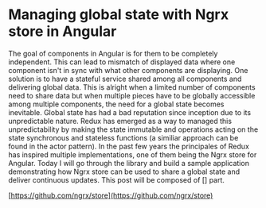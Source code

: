 # Managing global state with Ngrx store in Angular

The goal of components in Angular is for them to be completely independent. This can lead to mismatch of displayed data where one component isn't in sync with what other components are displaying. One solution is to have a stateful service shared among all components and delivering global data. This is alright when a limited number of components need to share data but when multiple pieces have to be globally accessible among multiple components, the need for a global state becomes inevitable.
Global state has had a bad reputation since inception due to its unpredictable nature. Redux has emerged as a way to managed this unpredictability by making the state immutable and  operations acting on the state synchronous and stateless functions (a similiar approach can be found in the actor pattern). 
In the past few years the principales of Redux has inspired multiple implementations, one of them being the Ngrx store for Angular.
Today I will go through the library and build a sample application demonstrating how Ngrx store can be used to share a global state and deliver continuous updates. This post will be composed of [] part.

[https://github.com/ngrx/store](https://github.com/ngrx/store)